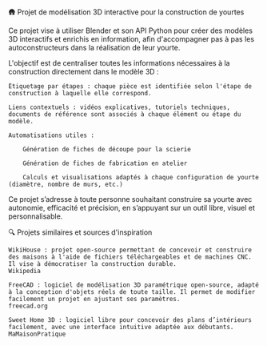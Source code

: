 🛖 Projet de modélisation 3D interactive pour la construction de yourtes

Ce projet vise à utiliser Blender et son API Python pour créer des modèles 3D interactifs et enrichis en information, afin d'accompagner pas à pas les autoconstructeurs dans la réalisation de leur yourte.

L'objectif est de centraliser toutes les informations nécessaires à la construction directement dans le modèle 3D :

    Étiquetage par étapes : chaque pièce est identifiée selon l'étape de construction à laquelle elle correspond.

    Liens contextuels : vidéos explicatives, tutoriels techniques, documents de référence sont associés à chaque élément ou étape du modèle.

    Automatisations utiles :

        Génération de fiches de découpe pour la scierie

        Génération de fiches de fabrication en atelier

        Calculs et visualisations adaptés à chaque configuration de yourte (diamètre, nombre de murs, etc.)

Ce projet s’adresse à toute personne souhaitant construire sa yourte avec autonomie, efficacité et précision, en s’appuyant sur un outil libre, visuel et personnalisable.



🔍 Projets similaires et sources d'inspiration

    WikiHouse : projet open-source permettant de concevoir et construire des maisons à l'aide de fichiers téléchargeables et de machines CNC. Il vise à démocratiser la construction durable. ​
    Wikipedia

    FreeCAD : logiciel de modélisation 3D paramétrique open-source, adapté à la conception d'objets réels de toute taille. Il permet de modifier facilement un projet en ajustant ses paramètres. ​
    freecad.org

    Sweet Home 3D : logiciel libre pour concevoir des plans d’intérieurs facilement, avec une interface intuitive adaptée aux débutants.
    MaMaisonPratique